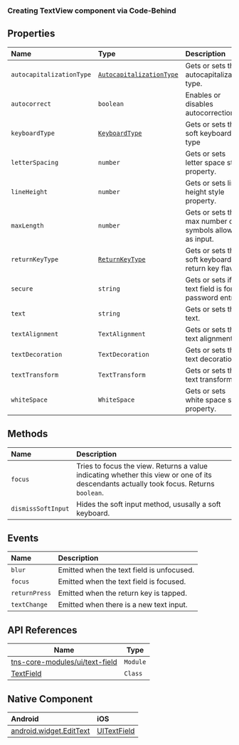 ### Creating TextView component via Code-Behind

<snippet id='creating-text-field-xml'/>
<snippet id='creating-text-field-code'/>
<snippet id='creating-text-field-code-ts'/>

## Properties

| Name     | Type     | Description    |
|:---------|:---------|:---------------|
| `autocapitalizationType` | [`AutocapitalizationType`](https://docs.nativescript.org/api-reference/modules/_ui_editor_text_base_#autocapitalizationtype) | Gets or sets the autocapitalization type. |
| `autocorrect` | `boolean` | Enables or disables autocorrection. |
| `keyboardType` | [`KeyboardType`](https://docs.nativescript.org/api-reference/modules/_ui_editor_text_base_#keyboardtype) | Gets or sets the soft keyboard type |
| `letterSpacing` | `number` | Gets or sets letter space style property. |
| `lineHeight` | `number` | Gets or sets line height style property. |
| `maxLength` | `number` | Gets or sets the max number of symbols allowed as input. |
| `returnKeyType` | [`ReturnKeyType`](https://docs.nativescript.org/api-reference/modules/_ui_editor_text_base_#returnkeytype) | Gets or sets the soft keyboard return key flavor. |
| `secure` | `string` | Gets or sets if a text field is for password entry. |
| `text` | `string` | Gets or sets the text. |
| `textAlignment` | `TextAlignment` | Gets or sets the text alignment. |
| `textDecoration` | `TextDecoration` | Gets or sets the text decoration. |
| `textTransform` | `TextTransform` | Gets or sets the text transform. |
| `whiteSpace` | `WhiteSpace` | Gets or sets white space style property. |

## Methods

| Name                   | Description                                           |
|:-----------------------|:------------------------------------------------------|
| `focus` | Tries to focus the view. Returns a value indicating whether this view or one of its descendants actually took focus. Returns `boolean`. |
| `dismissSoftInput` | Hides the soft input method, ususally a soft keyboard. |

## Events

| Name                   | Description                                           |
|:-----------------------|:------------------------------------------------------|
| `blur` | Emitted when the text field is unfocused. |
| `focus` | Emitted when the text field is focused. |
| `returnPress` | Emitted when the return key is tapped. |
| `textChange` | Emitted when there is a new text input. |

## API References

| Name     | Type    |
|----------|---------|
| [tns-core-modules/ui/text-field](http://docs.nativescript.org/api-reference/modules/_ui_text_field_.html) | `Module` | 
| [TextField](https://docs.nativescript.org/api-reference/classes/_ui_text_field_.textfield) | `Class` |


## Native Component

| Android               | iOS      |
|:----------------------|:---------|
| [android.widget.EditText](http://developer.android.com/reference/android/widget/EditText.html) | [UITextField](https://developer.apple.com/library/ios/documentation/UIKit/Reference/UITextField_Class/) |


